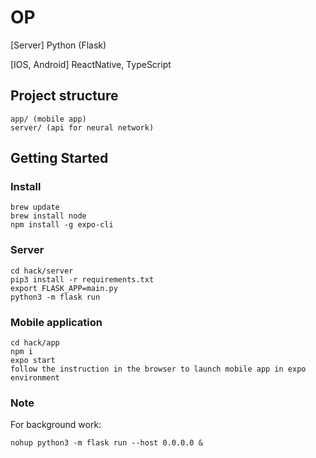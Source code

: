 # OP

[Server] Python (Flask)

[IOS, Android] ReactNative, TypeScript

## Project structure
```
app/ (mobile app)
server/ (api for neural network)
```

## Getting Started

### Install
```
brew update
brew install node
npm install -g expo-cli
```


### Server
```
cd hack/server
pip3 install -r requirements.txt
export FLASK_APP=main.py
python3 -m flask run
```
### Mobile application
```
cd hack/app
npm i
expo start
follow the instruction in the browser to launch mobile app in expo environment
```

### Note
For background work:
```
nohup python3 -m flask run --host 0.0.0.0 & 
```

